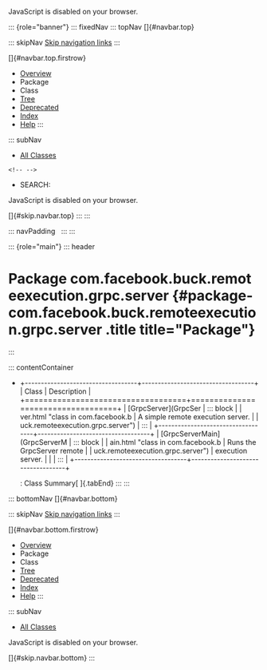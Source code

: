 <div>

JavaScript is disabled on your browser.

</div>

::: {role="banner"}
::: fixedNav
::: topNav
[]{#navbar.top}

::: skipNav
[Skip navigation links](#skip.navbar.top "Skip navigation links")
:::

[]{#navbar.top.firstrow}

-   [Overview](../../../../../../index.html)
-   Package
-   Class
-   [Tree](package-tree.html)
-   [Deprecated](../../../../../../deprecated-list.html)
-   [Index](../../../../../../index-all.html)
-   [Help](../../../../../../help-doc.html)
:::

::: subNav
-   [All Classes](../../../../../../allclasses.html)

```{=html}
<!-- -->
```
-   SEARCH:

<div>

<div>

JavaScript is disabled on your browser.

</div>

</div>

[]{#skip.navbar.top}
:::
:::

::: navPadding
 
:::
:::

::: {role="main"}
::: header
# Package com.facebook.buck.remoteexecution.grpc.server {#package-com.facebook.buck.remoteexecution.grpc.server .title title="Package"}
:::

::: contentContainer
-   +-----------------------------------+-----------------------------------+
    | Class                             | Description                       |
    +===================================+===================================+
    | [GrpcServer](GrpcSer              | ::: block                         |
    | ver.html "class in com.facebook.b | A simple remote execution server. |
    | uck.remoteexecution.grpc.server") | :::                               |
    +-----------------------------------+-----------------------------------+
    | [GrpcServerMain](GrpcServerM      | ::: block                         |
    | ain.html "class in com.facebook.b | Runs the GrpcServer remote        |
    | uck.remoteexecution.grpc.server") | execution server.                 |
    |                                   | :::                               |
    +-----------------------------------+-----------------------------------+

    : Class Summary[ ]{.tabEnd}
:::
:::

::: bottomNav
[]{#navbar.bottom}

::: skipNav
[Skip navigation links](#skip.navbar.bottom "Skip navigation links")
:::

[]{#navbar.bottom.firstrow}

-   [Overview](../../../../../../index.html)
-   Package
-   Class
-   [Tree](package-tree.html)
-   [Deprecated](../../../../../../deprecated-list.html)
-   [Index](../../../../../../index-all.html)
-   [Help](../../../../../../help-doc.html)
:::

::: subNav
-   [All Classes](../../../../../../allclasses.html)

<div>

<div>

JavaScript is disabled on your browser.

</div>

</div>

[]{#skip.navbar.bottom}
:::
